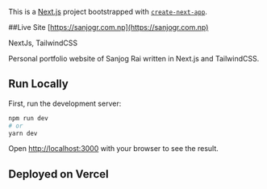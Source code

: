 This is a [Next.js](https://nextjs.org/) project bootstrapped with [`create-next-app`](https://github.com/vercel/next.js/tree/canary/packages/create-next-app).

##Live Site
[https://sanjogr.com.np](https://sanjogr.com.np)

NextJs, TailwindCSS

Personal portfolio website of Sanjog Rai written in Next.js and TailwindCSS.
## Run Locally

First, run the development server:

```bash
npm run dev
# or
yarn dev
```

Open [http://localhost:3000](http://localhost:3000) with your browser to see the result.

## Deployed on Vercel

